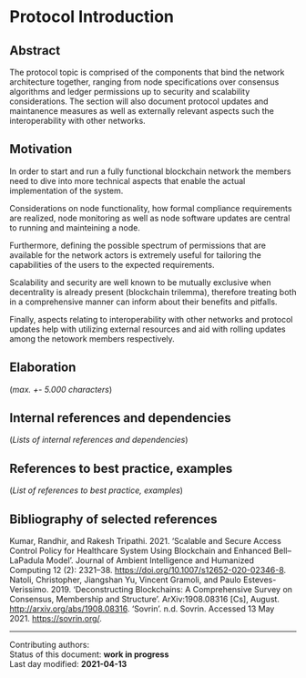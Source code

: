 # Protocol Introduction

## Abstract

The protocol topic is comprised of the components that bind the network architecture together, ranging from node specifications over consensus algorithms and ledger permissions up to security and scalability considerations. 
The section will also document protocol updates and maintanence measures as well as externally relevant aspects such the interoperability with other networks.
    
## Motivation

In order to start and run a fully functional blockchain network the members need to dive into more technical aspects that enable the actual implementation of the system.

Considerations on node functionality, how formal compliance requirements are realized, node monitoring as well as node software updates are central to running and mainteining a node.

Furthermore, defining the possible spectrum of permissions that are available for the network actors is extremely useful for tailoring the capabilities of the users to the expected requirements.

Scalability and security are well known to be mutually exclusive when decentrality is already present (blockchain trilemma), therefore treating both in a comprehensive manner can inform about their benefits and pitfalls.

Finally, aspects relating to interoperability with other networks and protocol updates help with utilizing external resources and aid with rolling updates among the netowork members respectively.
    
## Elaboration

(*max. +- 5.000 characters*)
    
## Internal references and dependencies

(*Lists of internal references and dependencies*)
    
## References to best practice, examples  

(*List of references to best practice, examples*) 
	
## Bibliography of selected references

Kumar, Randhir, and Rakesh Tripathi. 2021. ‘Scalable and Secure Access Control Policy for Healthcare System Using Blockchain and Enhanced Bell–LaPadula Model’. Journal of Ambient Intelligence and Humanized Computing 12 (2): 2321–38. https://doi.org/10.1007/s12652-020-02346-8.
Natoli, Christopher, Jiangshan Yu, Vincent Gramoli, and Paulo Esteves-Verissimo. 2019. ‘Deconstructing Blockchains: A Comprehensive Survey on Consensus, Membership and Structure’. ArXiv:1908.08316 [Cs], August. http://arxiv.org/abs/1908.08316.
‘Sovrin’. n.d. Sovrin. Accessed 13 May 2021. https://sovrin.org/.


________

Contributing authors:   
Status of this document: **work in progress**  
Last day modified: **2021-04-13**
